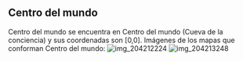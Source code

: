 ## Centro del mundo
Centro del mundo se encuentra en Centro del mundo (Cueva de la conciencia) y sus coordenadas son [0,0].
Imágenes de los mapas que conforman Centro del mundo:
![img_204212224](https://media.discordapp.net/attachments/1115311447145193482/1115347221764911205/204212224.jpg)
![img_204213248](https://media.discordapp.net/attachments/1115311447145193482/1115347227490144266/204213248.jpg)